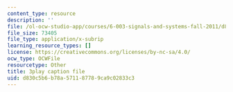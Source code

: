 ```yaml
---
content_type: resource
description: ''
file: /ol-ocw-studio-app/courses/6-003-signals-and-systems-fall-2011/d830c5b6b78a571187789ca9c02833c3_bJvv5SckGeA.vtt
file_size: 73405
file_type: application/x-subrip
learning_resource_types: []
license: https://creativecommons.org/licenses/by-nc-sa/4.0/
ocw_type: OCWFile
resourcetype: Other
title: 3play caption file
uid: d830c5b6-b78a-5711-8778-9ca9c02833c3
---
```

